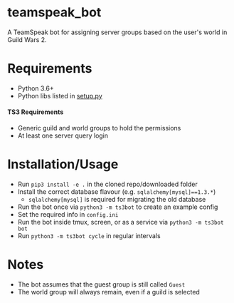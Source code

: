 # teamspeak_bot
A TeamSpeak bot for assigning server groups based on the user's world in Guild Wars 2.

# Requirements 
* Python 3.6+
* Python libs listed in [setup.py](setup.py)
#### TS3 Requirements
* Generic guild and world groups to hold the permissions
* At least one server query login

# Installation/Usage
- Run `pip3 install -e .` in the cloned repo/downloaded folder
- Install the correct database flavour (e.g. `sqlalchemy[mysql]==1.3.*`)
    - `sqlalchemy[mysql]` is required for migrating the old database
- Run the bot once via `python3 -m ts3bot` to create an example config
- Set the required info in `config.ini`
- Run the bot inside tmux, screen, or as a service via `python3 -m ts3bot bot`
- Run `python3 -m ts3bot cycle` in regular intervals

# Notes
- The bot assumes that the guest group is still called `Guest`
- The world group will always remain, even if a guild is selected